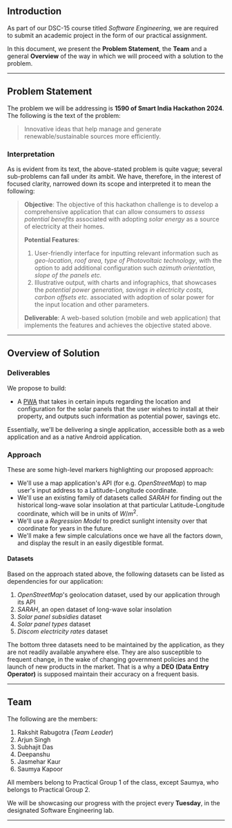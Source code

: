 ## Introduction

As part of our DSC-15 course titled _Software Engineering_, we are required to submit an academic project in the form of our practical assignment.

In this document, we present the **Problem Statement**, the **Team** and a general **Overview** of the way in which we will proceed with a solution to the problem.

---

## Problem Statement

The problem we will be addressing is **1590 of Smart India Hackathon 2024**. The following is the text of the problem:

> Innovative ideas that help manage and generate renewable/sustainable sources more efficiently.

### Interpretation

As is evident from its text, the above-stated problem is quite vague; several sub-problems can fall under its ambit. We have, therefore, in the interest of focused clarity, narrowed down its scope and interpreted it to mean the following:

> **Objective**: The objective of this hackathon challenge is to develop a comprehensive application that can allow consumers to _assess potential benefits_ associated with adopting _solar energy_ as a source of electricity at their homes.
>
> **Potential Features**:
>
> 1. User-friendly interface for inputting relevant information such as _geo-location, roof area, type of Photovoltaic technology_, with the option to add additional configuration such _azimuth orientation, slope of the panels etc._
> 2. Illustrative output, with charts and infographics, that showcases the _potential power generation, savings in electricity costs, carbon offsets etc._ associated with adoption of solar power for the input location and other parameters.
>
> **Deliverable**: A web-based solution (mobile and web application) that implements the features and achieves the objective stated above.

---

## Overview of Solution

### Deliverables

We propose to build:

- A [PWA](https://en.wikipedia.org/wiki/Progressive_web_app) that takes in certain inputs regarding the location and configuration for the solar panels that the user wishes to install at their property, and outputs such information as potential power, savings etc.

Essentially, we'll be delivering a single application, accessible both as a web application and as a native Android application.

### Approach

These are some high-level markers highlighting our proposed approach:

- We'll use a map application's API (for e.g. _OpenStreetMap_) to map user's input address to a Latitude-Longitude coordinate.
- We'll use an existing family of datasets called _SARAH_ for finding out the historical long-wave solar insolation at that particular Latitude-Longitude coordinate, which will be in units of $W/m^2$.
- We'll use a _Regression Model_ to predict sunlight intensity over that coordinate for years in the future.
- We'll make a few simple calculations once we have all the factors down, and display the result in an easily digestible format.

#### Datasets

Based on the approach stated above, the following datasets can be listed as dependencies for our application:

1. _OpenStreetMap_'s geolocation dataset, used by our application through its API
2. _SARAH_, an open dataset of long-wave solar insolation
3. _Solar panel subsidies_ dataset
4. _Solar panel types_ dataset
5. _Discom electricity rates_ dataset

The bottom three datasets need to be maintained by the application, as they are not readily available anywhere else. They are also susceptible to frequent change, in the wake of changing government policies and the launch of new products in the market. That is a why a **DEO (Data Entry Operator)** is supposed maintain their accuracy on a frequent basis.

---

## Team

The following are the members:

1. Rakshit Rabugotra (_Team Leader_)
2. Arjun Singh
3. Subhajit Das
4. Deepanshu
5. Jasmehar Kaur
6. Saumya Kapoor

All members belong to Practical Group 1 of the class, except Saumya, who belongs to Practical Group 2.

We will be showcasing our progress with the project every **Tuesday**, in the designated Software Engineering lab.

---
